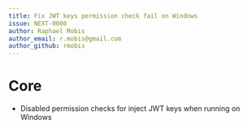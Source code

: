 ```yaml
---
title: Fix JWT keys permission check fail on Windows
issue: NEXT-0000
author: Raphael Mobis
author_email: r.mobis@gmail.com
author_github: rmobis
---
```

# Core
* Disabled permission checks for inject JWT keys when running on Windows
